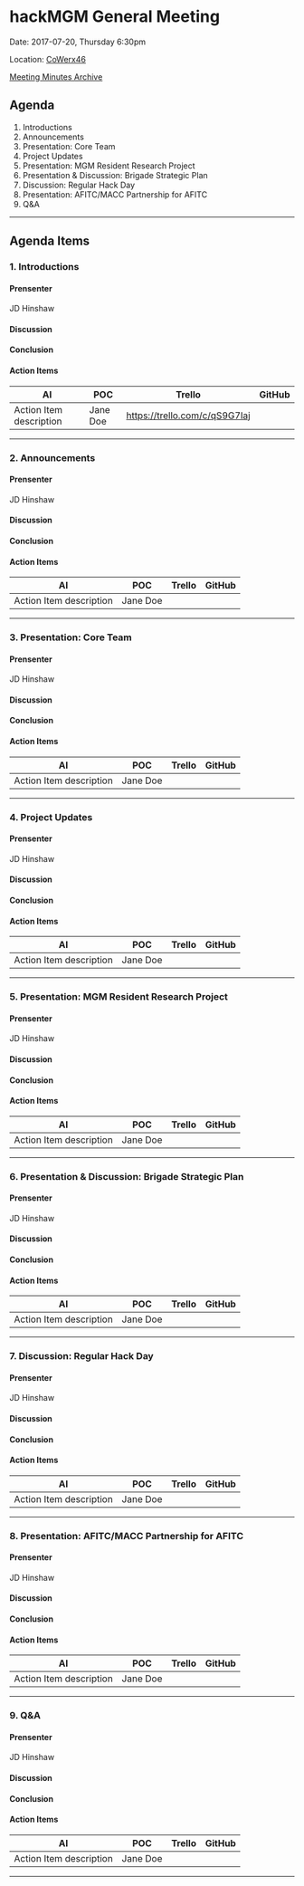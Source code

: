 # hackMGM General Meeting

Date: 2017-07-20, Thursday 6:30pm

Location: [CoWerx46](https://www.meetup.com/CoWerx46/)

[Meeting Minutes Archive](https://github.com/HackMGM/hackmgm-notes/tree/master/meetings)

## Agenda
1. Introductions
2. Announcements
3. Presentation: Core Team
4. Project Updates
5. Presentation: MGM Resident Research Project
6. Presentation & Discussion: Brigade Strategic Plan
7. Discussion: Regular Hack Day
8. Presentation: AFITC/MACC Partnership for AFITC
9. Q&A

---

## Agenda Items
### 1. Introductions
#### Prensenter
JD Hinshaw
#### Discussion
#### Conclusion
#### Action Items
| AI | POC | Trello | GitHub |
| ------ | ------ | ------ | ------ |
| Action Item description | Jane Doe | https://trello.com/c/qS9G7Iaj | |

---
### 2. Announcements
#### Prensenter
JD Hinshaw
#### Discussion
#### Conclusion
#### Action Items
| AI | POC | Trello | GitHub |
| ------ | ------ | ------ | ------ |
| Action Item description | Jane Doe |  | |

---
### 3. Presentation: Core Team
#### Prensenter
JD Hinshaw
#### Discussion
#### Conclusion
#### Action Items
| AI | POC | Trello | GitHub |
| ------ | ------ | ------ | ------ |
| Action Item description | Jane Doe |  | |

---
### 4. Project Updates
#### Prensenter
JD Hinshaw
#### Discussion
#### Conclusion
#### Action Items
| AI | POC | Trello | GitHub |
| ------ | ------ | ------ | ------ |
| Action Item description | Jane Doe |  |  |

---
### 5. Presentation: MGM Resident Research Project
#### Prensenter
JD Hinshaw
#### Discussion
#### Conclusion
#### Action Items
| AI | POC | Trello | GitHub |
| ------ | ------ | ------ | ------ |
| Action Item description | Jane Doe |  |  |

---
### 6. Presentation & Discussion: Brigade Strategic Plan
#### Prensenter
JD Hinshaw
#### Discussion
#### Conclusion
#### Action Items
| AI | POC | Trello | GitHub |
| ------ | ------ | ------ | ------ |
| Action Item description | Jane Doe |  |  |

---
### 7. Discussion: Regular Hack Day
#### Prensenter
JD Hinshaw
#### Discussion
#### Conclusion
#### Action Items
| AI | POC | Trello | GitHub |
| ------ | ------ | ------ | ------ |
| Action Item description | Jane Doe |  |  |

---
### 8. Presentation: AFITC/MACC Partnership for AFITC
#### Prensenter
JD Hinshaw
#### Discussion
#### Conclusion
#### Action Items
| AI | POC | Trello | GitHub |
| ------ | ------ | ------ | ------ |
| Action Item description | Jane Doe |  |  |

---
### 9. Q&A
#### Prensenter
JD Hinshaw
#### Discussion
#### Conclusion
#### Action Items
| AI | POC | Trello | GitHub |
| ------ | ------ | ------ | ------ |
| Action Item description | Jane Doe |  |  |

---




